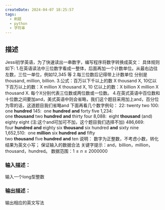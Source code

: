 ```yaml
---
createDate: 2024-04-07 18:25:57
tags:
  - 刷题
  - python
  - 字符串
---
```

## 描述
Jessi初学英语，为了快速读出一串数字，编写程序将数字转换成英文：
具体规则如下:
1.在英语读法中三位数字看成一整体，后面再加一个计数单位。从最右边往左数，三位一单位，例如12,345 等
2.每三位数后记得带上计数单位 分别是thousand, million, billion.
3.公式：百万以下千以上的数 X thousand X, 10亿以下百万以上的数：X million X thousand X, 10 亿以上的数：X billion X million X thousand X. 每个X分别代表三位数或两位数或一位数。
4.在英式英语中百位数和十位数之间要加and，美式英语中则会省略，我们这个题目采用加上and，百分位为零的话，这道题目我们省略and
下面再看几个数字例句：
22: twenty two
100:  one **hundred**
145:  one **hundred** **and** forty five
1,234:  one **thousand** two **hundred** **and** thirty four
8,088:  eight **thousand** (and) eighty eight (注:这个and可加可不加，这个题目我们选择不加)
486,669:  four **hundred** **and** eighty six **thousand** six hundred **and** sixty nine
1,652,510:  one **million** six **hundred** **and** fifty two **thousand** five **hundred** **and** ten
说明：
数字为正整数，不考虑小数，转化结果为英文小写；
保证输入的数据合法
关键字提示：and，billion，million，thousand，hundred。
数据范围：$1≤n≤2000000$ 
### 输入描述：
输入一个long型整数
### 输出描述：
输出相应的英文写法